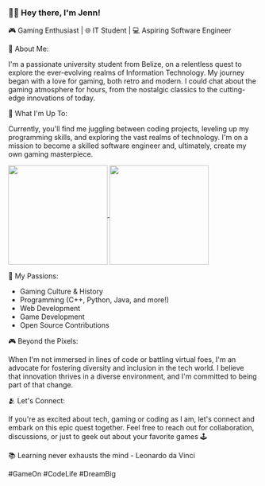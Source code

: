 ### 👩‍💻 Hey there, I'm Jenn!

🎮 Gaming Enthusiast | 🌐 IT Student | 💻 Aspiring Software Engineer

🌟 About Me:

I'm a passionate university student from Belize, on a relentless quest to explore the ever-evolving realms of Information Technology. My journey began with a love for gaming, both retro and modern. I could chat about the gaming atmosphere for hours, from the nostalgic classics to the cutting-edge innovations of today.

💾 What I'm Up To:

Currently, you'll find me juggling between coding projects, leveling up my programming skills, and exploring the vast realms of technology. I'm on a mission to become a skilled software engineer and, ultimately, create my own gaming masterpiece.

<a href="https://github.com/jennxsierra/github-readme-stats">
  <img height=200 align="center" src="https://github-readme-stats.vercel.app/api/wakatime?username=jennxsierra&layout=compact&langs_count=8" />
</a>
<a href="https://github.com/jennxsierra/convoychat">
  <img height=200 align="center" src="https://github-readme-stats.vercel.app/api/top-langs?username=jennxsierra&layout=compact&langs_count=8&card_width=320" />
</a>

🚀 My Passions:
- Gaming Culture & History
- Programming (C++, Python, Java, and more!)
- Web Development
- Game Development
- Open Source Contributions

🎮 Beyond the Pixels:

When I'm not immersed in lines of code or battling virtual foes, I'm an advocate for fostering diversity and inclusion in the tech world. I believe that innovation thrives in a diverse environment, and I'm committed to being part of that change.

🫂 Let's Connect:

If you're as excited about tech, gaming or coding as I am, let's connect and embark on this epic quest together. Feel free to reach out for collaboration, discussions, or just to geek out about your favorite games 🕹️

📚 Learning never exhausts the mind - Leonardo da Vinci

#GameOn #CodeLife #DreamBig
